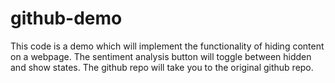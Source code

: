 # github-demo
This code is a demo which will implement the functionality of hiding content on a webpage.
The sentiment analysis button will toggle between hidden and show states.
The github repo will take you to the original github repo.
